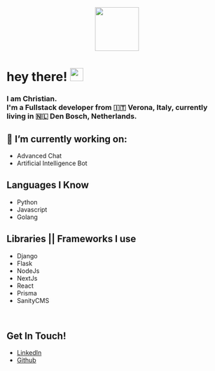 <div id="header" align="center">
  <img src="https://media.giphy.com/media/UUBYepX4WSiNFf8GOT/giphy.gif" width="100"/>
 
</div>
<div align="center">
  <img src="https://komarev.com/ghpvc/?username=your-github-username&style=flat-square&color=blue" alt=""/>
</div>

<h1>
  hey there!
  <img src="https://media.giphy.com/media/hvRJCLFzcasrR4ia7z/giphy.gif" width="30px"/> 
</h1>
<h3>I am Christian. <br>
I'm a Fullstack developer from 🇮🇹<b> Verona, Italy</b>, currently living in 🇳🇱<b> Den Bosch, Netherlands</b>. </h3>


## 🔭 I’m currently working on:
 - Advanced Chat
 - Artificial Intelligence Bot
  
## Languages I Know
- Python
- Javascript
- Golang
  
## Libraries || Frameworks I use
- Django
- Flask
- NodeJs
- NextJs
- React
- Prisma
- SanityCMS

<br>
<be>

##  Get In Touch!
- <a href="https://www.linkedin.com/in/christian-garofoli/">LinkedIn<a>
- <a href="https://github.com/chris92vr">Github<a>







<!-- Icons -->

[1.1]: https://raw.githubusercontent.com/MartinHeinz/MartinHeinz/master/linkedin-3-16.png (Christian Garofoli LinkedIn profile)

[1.2]: https://cdn.jsdelivr.net/npm/simple-icons@v3/icons/gmail.svg
(Christian Garofoli GMAIL)


<!-- Links to your social media accounts -->
[1]: https://www.linkedin.com/in/christian-garofoli/
[2]: mailto:garofolichristian@gmail.com
<!--

**chris92vr/chris92vr** is a ✨ _special_ ✨ repository because its `README.md` (this file) appears on your GitHub profile.

Here are some ideas to get you started:

- 🔭 I’m currently working on ...
- 🌱 I’m currently learning ...
- 👯 I’m looking to collaborate on ...
- 🤔 I’m looking for help with ...
- 💬 Ask me about ...
- 📫 How to reach me: ...
- 😄 Pronouns: ...
- ⚡ Fun fact: ...
-->

